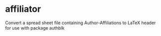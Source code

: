 # affiliator
Convert a spread sheet file containing Author-Affiliations to LaTeX header for use with package authblk

